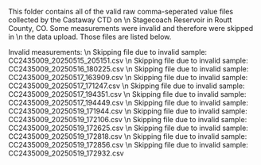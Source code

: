 This folder contains all of the valid raw comma-seperated value files collected by the Castaway CTD on \n
Stagecoach Reservoir in Routt County, CO. Some measurements were invalid and therefore were skipped in \n
the data upload. Those files are listed below.

Invalid measurements: \n
Skipping file due to invalid sample: CC2435009_20250515_205151.csv \n
Skipping file due to invalid sample: CC2435009_20250516_180225.csv \n
Skipping file due to invalid sample: CC2435009_20250517_163909.csv \n
Skipping file due to invalid sample: CC2435009_20250517_171247.csv \n
Skipping file due to invalid sample: CC2435009_20250517_194351.csv \n
Skipping file due to invalid sample: CC2435009_20250517_194449.csv \n
Skipping file due to invalid sample: CC2435009_20250519_171944.csv \n
Skipping file due to invalid sample: CC2435009_20250519_172106.csv \n
Skipping file due to invalid sample: CC2435009_20250519_172625.csv \n
Skipping file due to invalid sample: CC2435009_20250519_172818.csv \n
Skipping file due to invalid sample: CC2435009_20250519_172856.csv \n
Skipping file due to invalid sample: CC2435009_20250519_172932.csv
